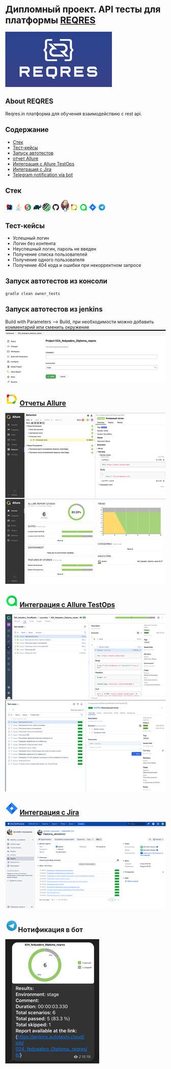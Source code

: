 # Дипломный проект. API тесты для платформы [REQRES](https://reqres.in/)
<img alt="reqres logo" src="images/logo/reqres.png" />

## About REQRES
Reqres.in платформа для обучения взаимодействию с rest api.

## Содержание
- <a href="#stack">Стек</a>
- <a href="#testcases">Тест-кейсы</a>
- <a href="#running">Запуск автотестов</a>
- <a href="#report">отчет Allure</a>
- <a href="#testops">Интеграция с Allure TestOps</a>
- <a href="#jira">Интеграция с Jira</a>
- <a href="#telegram">Telegram notification via bot</a>

<a id="stack"></a>
## Стек
<p  align="center">

<code><img width="5%" title="IntelliJ IDEA" src="images/logo/Idea.svg"></code>
<code><img width="5%" title="Java" src="images/logo/Java.svg"></code>
<code><img width="5%" title="Junit5" src="images/logo/Junit5.svg"></code>
<code><img width="5%" title="Gradle" src="images/logo/Gradle.svg"></code>
<code><img width="5%" title="REST Assured" src="images/logo/Ra.png"></code>
<code><img width="5%" title="GitHub" src="images/logo/GitHub.svg"></code>
<code><img width="5%" title="Jenkins" src="images/logo/Jenkins_logo.svg"></code>
<code><img width="5%" title="Allure Report" src="images/logo/Allure.svg"></code>
<code><img width="5%" title="Allure TestOps" src="images/logo/Allure_TO.svg"></code>
<code><img width="5%" title="Jira" src="images/logo/Jira.svg"></code>
<code><img width="5%" title="Telegram" src="images/logo/Telegram.svg"></code>
</p>


<a id="testcases"></a>
## Тест-кейсы
- Успешный логин
- Логин без контента
- Неуспешный логин, пароль не введен
- Получение списка пользователей
- Получение одного пользователя
- Получение 404 кода и ошибки при некорректном запросе

<a id="running"></a>
## Запуск автотестов из консоли
```
gradle clean owner_tests
```
## Запуск автотестов из jenkins
Build with Parameters --> Build, при необходимости можно добавить комментарий или сменить окружение
<img title="Allure Overview" src="images/attachment/jenkins_start.png">

<a id="report"></a>
## <img alt="Allure Reports" src="images/logo/Allure.svg" width="40" height="40"/> [Отчеты Allure](https://jenkins.autotests.cloud/job/024_fedyaabro_Diploma_reqres/6/allure/#)
<img title="Allure Behaviors" src="images/attachment/allure_behaviors.png"> 
<img title="Allure Suites" src="images/attachment/allure_overview.png"> 

<a id="testops"></a>
## <img alt="Allure TestOps" src="images/logo/Allure_TO.svg" width="40" height="40"/> [Интеграция с Allure TestOps](https://allure.autotests.cloud/project/4216/dashboards)
<img title="TestOps Results" src="images/attachment/allure_to_launches.png"> 
<img title="TestOps Suites" src="images/attachment/allure_to_cases.png"> 

<a id="jira"></a>
## <img alt="Jira" src="images/logo/Jira.svg" width="40" height="40"/> [Интеграция с Jira](https://jira.autotests.cloud/browse/HOMEWORK-1213)
<img title="Jira integration" src="images/attachment/jira.png"> 

<a id="telegram"></a>
## <img alt="Telegram" src="images/logo/Telegram.svg" width="40" height="40"/>Нотификация в бот 
<img title="Telegram notification via bot" src="images/attachment/tg.png">  
